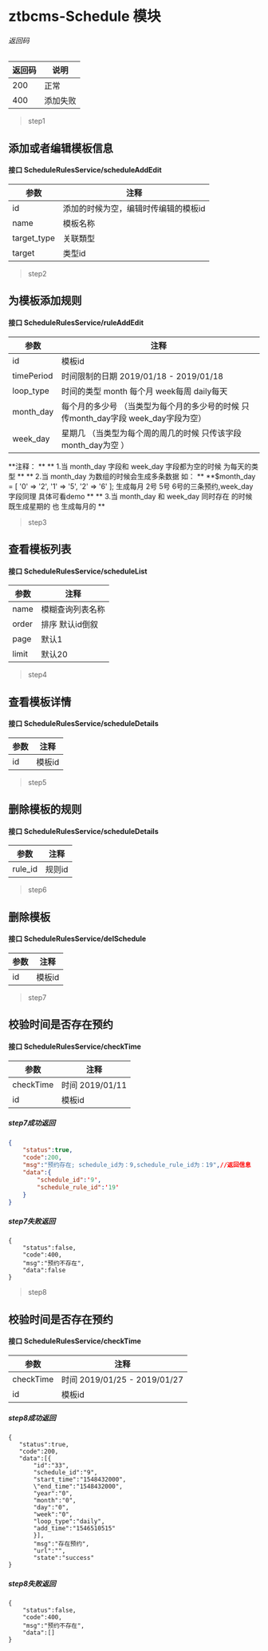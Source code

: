 # ztbcms-Schedule  模块


###### 返回码

|返回码   | 说明  |
| ------------ | ------------ |
| 200  | 正常  |
| 400  | 添加失败  |

> step1
## 添加或者编辑模板信息
#### 接口 ScheduleRulesService/scheduleAddEdit
| 参数  |  注释 |
| ------------ | ------------ |
|  id | 添加的时候为空，编辑时传编辑的模板id  |
|  name | 模板名称  |
|  target_type | 关联類型 |
|  target | 类型id  |


> step2
## 为模板添加规则
#### 接口 ScheduleRulesService/ruleAddEdit
| 参数  |  注释 |
| ------------ | ------------ |
|  id | 模板id  |
|  timePeriod | 时间限制的日期 2019/01/18 - 2019/01/18 |
|  loop_type | 时间的类型  month 每个月 week每周 daily每天  |
|  month_day | 每个月的多少号  （当类型为每个月的多少号的时候 只传month_day字段 week_day字段为空） |
|  week_day | 星期几 （当类型为每个周的周几的时候 只传该字段 month_day为空 ）  |

**注释： **
** 1.当 month_day 字段和 week_day 字段都为空的时候 为每天的类型 **
** 2.当 month_day 为数组的时候会生成多条数据 如： **
**$month_day = [
            '0' => '2',
            '1' => '5',
            '2' => '6'
        ];
		生成每月 2号 5号 6号的三条预约,week_day 字段同理
		具体可看demo
**
** 3.当 month_day 和 week_day 同时存在 的时候 既生成星期的 也 生成每月的  **


> step3
## 查看模板列表
#### 接口 ScheduleRulesService/scheduleList

| 参数  |  注释 |
| ------------ | ------------ |
|  name | 模糊查询列表名称  |
|  order | 排序 默认id倒叙  |
|  page | 默认1  |
|  limit | 默认20  |


> step4
## 查看模板详情
#### 接口 ScheduleRulesService/scheduleDetails

| 参数  |  注释 |
| ------------ | ------------ |
|  id | 模板id  |

> step5
## 删除模板的规则
#### 接口 ScheduleRulesService/scheduleDetails

| 参数  |  注释 |
| ------------ | ------------ |
|  rule_id | 规则id  |

> step6
## 删除模板
#### 接口 ScheduleRulesService/delSchedule

| 参数  |  注释 |
| ------------ | ------------ |
|  id | 模板id  |


> step7
## 校验时间是否存在预约
#### 接口 ScheduleRulesService/checkTime

| 参数  |  注释 |
| ------------ | ------------ |
|  checkTime | 时间 2019/01/11 |
|  id | 模板id  |


#####  step7成功返回

```json
{
	"status":true,
	"code":200,
	"msg":"预约存在; schedule_id为：9,schedule_rule_id为：19",//返回信息
	"data":{
	    "schedule_id":'9',
	    "schedule_rule_id":'19'
	}
}
```
##### step7失败返回
```
{
	"status":false,
	"code":400,
	"msg":"预约不存在",
	"data":false
}
```

 > step8
 ## 校验时间是否存在预约
 #### 接口 ScheduleRulesService/checkTime 

 | 参数  |  注释 |
 | ------------ | ------------ |
 |  checkTime | 时间 2019/01/25 - 2019/01/27 |
 |  id | 模板id  |

 ##### step8成功返回
 ```
 {
    "status":true,
    "code":200,
    "data":[{
        "id":"33",
        "schedule_id":"9",
        "start_time":"1548432000",
        \"end_time":"1548432000",
        "year":"0",
        "month":"0",
        "day":"0",
        "week":"0",
        "loop_type":"daily",
        "add_time":"1546510515"
        }],
		"msg":"存在预约",
        "url":"",
        "state":"success"
}
 ```
##### step8失败返回
```
{
	"status":false,
	"code":400,
	"msg":"预约不存在",
	"data":[]
}
```
